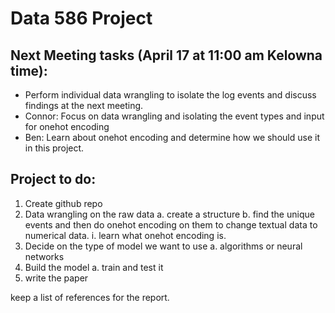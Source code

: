 # Data 586 Project

## Next Meeting tasks (April 17 at 11:00 am Kelowna time):
- Perform individual data wrangling to isolate the log events and discuss findings at the next meeting.
- Connor: Focus on data wrangling and isolating the event types and input for onehot encoding
- Ben: Learn about onehot encoding and determine how we should use it in this project.  

## Project to do:

1. Create github repo
2. Data wrangling on the raw data
	a. create a structure
	b. find the unique events and then do onehot encoding on them to change textual data to numerical data. 
		i. learn what onehot encoding is. 
3. Decide on the type of model we want to use
	a. algorithms or neural networks
4. Build the model
	a. train and test it
5. write the paper 

keep a list of references for the report.


